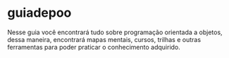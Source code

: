 # guiadepoo
Nesse guia você encontrará tudo sobre programação orientada a objetos, dessa maneira, encontrará mapas mentais, cursos, trilhas e outras ferramentas para poder praticar o conhecimento adquirido.
